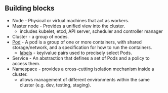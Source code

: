 Building blocks
---------------
- Node - Physical or virtual machines that act as workers.
- Master node - Provides a unified view into the cluster.
  - includes kubelet, etcd, API server, scheduler and controller manager
- Cluster - a group of nodes.
- [Pod](https://kubernetes.io/docs/concepts/workloads/pods/pod) - A pod is a group of one or more containers, with shared storage/network, and a specification for how to run the containers.
  - [labels](https://kubernetes.io/docs/concepts/overview/working-with-objects/labels/) - key/value pairs used to precisely select Pods.
- Service - An abstraction that defines a set of Pods and a policy to access them.
- Namespace - provides a cross-cutting isolation mechanism inside a cluster.
  - allows management of different environments within the same cluster (e.g. dev, testing, staging).

